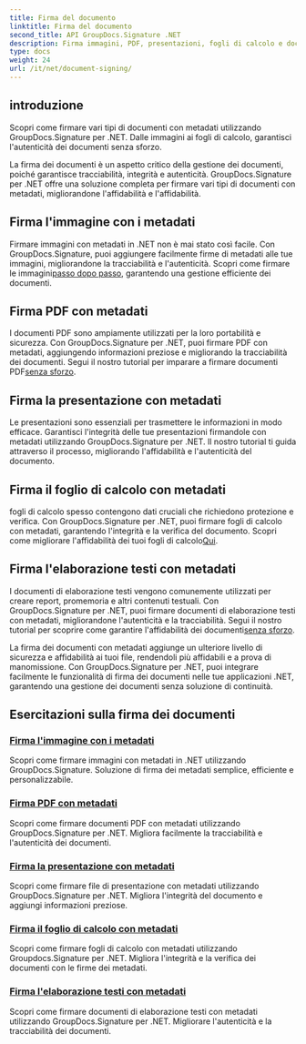 ```yaml
---
title: Firma del documento
linktitle: Firma del documento
second_title: API GroupDocs.Signature .NET
description: Firma immagini, PDF, presentazioni, fogli di calcolo e documenti Word con metadati utilizzando GroupDocs.Signature .NET. Migliora l'autenticità e l'integrità del documento.
type: docs
weight: 24
url: /it/net/document-signing/
---
```

## introduzione

Scopri come firmare vari tipi di documenti con metadati utilizzando GroupDocs.Signature per .NET. Dalle immagini ai fogli di calcolo, garantisci l'autenticità dei documenti senza sforzo.

La firma dei documenti è un aspetto critico della gestione dei documenti, poiché garantisce tracciabilità, integrità e autenticità. GroupDocs.Signature per .NET offre una soluzione completa per firmare vari tipi di documenti con metadati, migliorandone l'affidabilità e l'affidabilità.

## Firma l'immagine con i metadati
Firmare immagini con metadati in .NET non è mai stato così facile. Con GroupDocs.Signature, puoi aggiungere facilmente firme di metadati alle tue immagini, migliorandone la tracciabilità e l'autenticità. Scopri come firmare le immagini[passo dopo passo](./sign-image-with-metadata/), garantendo una gestione efficiente dei documenti.

## Firma PDF con metadati
 I documenti PDF sono ampiamente utilizzati per la loro portabilità e sicurezza. Con GroupDocs.Signature per .NET, puoi firmare PDF con metadati, aggiungendo informazioni preziose e migliorando la tracciabilità dei documenti. Segui il nostro tutorial per imparare a firmare documenti PDF[senza sforzo](./sign-pdf-with-metadata/).

## Firma la presentazione con metadati
Le presentazioni sono essenziali per trasmettere le informazioni in modo efficace. Garantisci l'integrità delle tue presentazioni firmandole con metadati utilizzando GroupDocs.Signature per .NET. Il nostro tutorial ti guida attraverso il processo, migliorando l'affidabilità e l'autenticità del documento.

## Firma il foglio di calcolo con metadati
 fogli di calcolo spesso contengono dati cruciali che richiedono protezione e verifica. Con GroupDocs.Signature per .NET, puoi firmare fogli di calcolo con metadati, garantendo l'integrità e la verifica del documento. Scopri come migliorare l'affidabilità dei tuoi fogli di calcolo[Qui](./sign-spreadsheet-with-metadata/).

## Firma l'elaborazione testi con metadati
 I documenti di elaborazione testi vengono comunemente utilizzati per creare report, promemoria e altri contenuti testuali. Con GroupDocs.Signature per .NET, puoi firmare documenti di elaborazione testi con metadati, migliorandone l'autenticità e la tracciabilità. Segui il nostro tutorial per scoprire come garantire l'affidabilità dei documenti[senza sforzo](./sign-word-processing-with-metadata/).

La firma dei documenti con metadati aggiunge un ulteriore livello di sicurezza e affidabilità ai tuoi file, rendendoli più affidabili e a prova di manomissione. Con GroupDocs.Signature per .NET, puoi integrare facilmente le funzionalità di firma dei documenti nelle tue applicazioni .NET, garantendo una gestione dei documenti senza soluzione di continuità.

## Esercitazioni sulla firma dei documenti
### [Firma l'immagine con i metadati](./sign-image-with-metadata/)
Scopri come firmare immagini con metadati in .NET utilizzando GroupDocs.Signature. Soluzione di firma dei metadati semplice, efficiente e personalizzabile.
### [Firma PDF con metadati](./sign-pdf-with-metadata/)
Scopri come firmare documenti PDF con metadati utilizzando GroupDocs.Signature per .NET. Migliora facilmente la tracciabilità e l'autenticità dei documenti.
### [Firma la presentazione con metadati](./sign-presentation-with-metadata/)
Scopri come firmare file di presentazione con metadati utilizzando GroupDocs.Signature per .NET. Migliora l'integrità del documento e aggiungi informazioni preziose.
### [Firma il foglio di calcolo con metadati](./sign-spreadsheet-with-metadata/)
Scopri come firmare fogli di calcolo con metadati utilizzando Groupdocs.Signature per .NET. Migliora l'integrità e la verifica dei documenti con le firme dei metadati.
### [Firma l'elaborazione testi con metadati](./sign-word-processing-with-metadata/)
Scopri come firmare documenti di elaborazione testi con metadati utilizzando GroupDocs.Signature per .NET. Migliorare l'autenticità e la tracciabilità dei documenti.